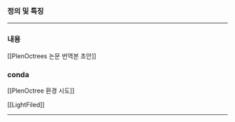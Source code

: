 ### 정의 및 특징
>
---
### 내용
[[PlenOctrees 논문 번역본 초안]]


### conda
[[PlenOctree 환경 시도]]


[[LightFiled]]


---
